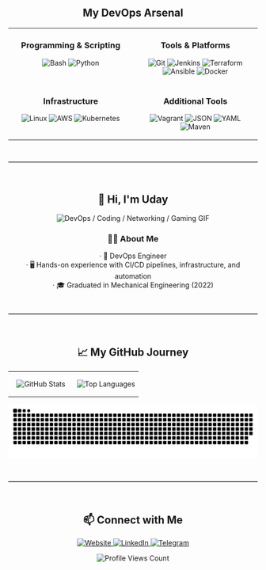 <div align="center">
<h2 align="center">My DevOps Arsenal</h2>

<table width="100%" align="center">
<tr valign="top">
<td width="50%" align="center">
  <h3 align="center">Programming & Scripting</h3>
  <p align="center">
    <img src="https://img.shields.io/badge/Bash-000?style=for-the-badge&logo=gnubash&logoColor=4EAA25" alt="Bash"/>
    <img src="https://img.shields.io/badge/Python-000?style=for-the-badge&logo=python&logoColor=3776AB" alt="Python"/>
  </p>
</td>
<td width="50%" align="center">
  <h3 align="center">Tools & Platforms</h3>
  <p align="center">
    <img src="https://img.shields.io/badge/Git-000?style=for-the-badge&logo=git&logoColor=F05032" alt="Git"/>
    <img src="https://img.shields.io/badge/Jenkins-000?style=for-the-badge&logo=jenkins&logoColor=D24939" alt="Jenkins"/>
    <img src="https://img.shields.io/badge/Terraform-000?style=for-the-badge&logo=terraform&logoColor=7B42BC" alt="Terraform"/>
    <img src="https://img.shields.io/badge/Ansible-000?style=for-the-badge&logo=ansible&logoColor=EE0000" alt="Ansible"/>
    <img src="https://img.shields.io/badge/Docker-000?style=for-the-badge&logo=docker&logoColor=2496ED" alt="Docker"/>
  </p>
</td>
</tr>
<tr valign="top">
<td width="50%" align="center">
  <h3 align="center">Infrastructure</h3>
  <p align="center">
    <img src="https://img.shields.io/badge/Linux-000?style=for-the-badge&logo=linux&logoColor=FCC624" alt="Linux"/>
    <img src="https://img.shields.io/badge/AWS-000?style=for-the-badge&logo=amazon-aws&logoColor=FF9900" alt="AWS"/>
    <img src="https://img.shields.io/badge/Kubernetes-000?style=for-the-badge&logo=kubernetes&logoColor=326CE5" alt="Kubernetes"/>
  </p>
</td>
<td width="50%" align="center">
  <h3 align="center">Additional Tools</h3>
  <p align="center">
    <img src="https://img.shields.io/badge/Vagrant-000?style=for-the-badge&logo=vagrant&logoColor=1563FF" alt="Vagrant"/>
    <img src="https://img.shields.io/badge/JSON-000?style=for-the-badge&logo=json&logoColor=black" alt="JSON"/>
    <img src="https://img.shields.io/badge/YAML-000?style=for-the-badge&logo=yaml&logoColor=white" alt="YAML"/>
    <img src="https://img.shields.io/badge/Maven-000?style=for-the-badge&logo=apachemaven&logoColor=CB2027" alt="Maven"/>
  </p>
</td>
</tr>
</table>

<!-- SVG Divider -->
<svg xmlns="http://www.w3.org/2000/svg" width="100%" height="12" viewBox="0 0 100 12" preserveAspectRatio="none">
  <line x1="0" y1="6" x2="100" y2="6" stroke="currentColor" stroke-width="1.5" vector-effect="non-scaling-stroke"/>
</svg>

<h2 align="center">👋 Hi, I'm Uday</h2>

<div align="center" style="display: flex; justify-content: center; flex-wrap: wrap;">
  <img src="assets/greeting.gif" alt="DevOps / Coding / Networking / Gaming GIF" style="max-width: 100%; height: auto;">
</div>

<h3 align="center">🧑‍💻 About Me</h3>
<p align="center">
· 🧰 DevOps Engineer<br>
· 🖥️ Hands-on experience with CI/CD pipelines, infrastructure, and automation<br>
· 🎓 Graduated in Mechanical Engineering (2022)
</p>

<!-- SVG Divider -->
<svg xmlns="http://www.w3.org/2000/svg" width="100%" height="12" viewBox="0 0 100 12" preserveAspectRatio="none">
  <line x1="0" y1="6" x2="100" y2="6" stroke="currentColor" stroke-width="1.5" vector-effect="non-scaling-stroke"/>
</svg>

<h2 align="center">📈 My GitHub Journey</h2>

<table width="100%" align="center">
<tr valign="top">
<td width="50%" align="center">
  <p align="center">
    <img src="https://github-readme-stats.vercel.app/api?username=UdayKumarChunduru&show_icons=true&theme=highcontrast&hide_border=true&card_width=400" alt="GitHub Stats" />
  </p>
</td>
<td width="50%" align="center">
  <p align="center">
    <img src="https://github-readme-stats.vercel.app/api/top-langs/?username=UdayKumarChunduru&layout=compact&theme=highcontrast&hide_border=true&card_width=400" alt="Top Languages" />
  </p>
</td>
</tr>
</table>

<p align="center">
  <img src="https://raw.githubusercontent.com/Ellis-alt/Ellis-alt/refs/heads/main/assets/github-contribution-grid-snake.svg?token=GHSAT0AAAAAADL26TP2ABXT732WXQICP3522GWI37A" alt="Snake Contribution Grid">
</p>

<!-- SVG Divider -->
<svg xmlns="http://www.w3.org/2000/svg" width="100%" height="12" viewBox="0 0 100 12" preserveAspectRatio="none">
  <line x1="0" y1="6" x2="100" y2="6" stroke="currentColor" stroke-width="1.5" vector-effect="non-scaling-stroke"/>
</svg>

<h2 align="center">📫 Connect with Me</h2>

<p align="center">
  <a href="[Your Website URL]">
    <img src="https://img.shields.io/badge/Website-000?style=for-the-badge&logo=firefox&logoColor=white" alt="Website"/>
  </a>
  <a href="[Your LinkedIn URL]">
    <img src="https://img.shields.io/badge/LinkedIn-000?style=for-the-badge&logo=linkedin&logoColor=0A66C2" alt="LinkedIn"/>
  </a>
  <a href="[Your Telegram URL]">
    <img src="https://img.shields.io/badge/Telegram-000?style=for-the-badge&logo=telegram&logoColor=26A5E4" alt="Telegram"/>
  </a>
</p>

<p align="center">
  <img src="https://komarev.com/ghpvc/?username=UdayKumarChunduru&style=for-the-badge&labelColor=000000&color=39FF14" alt="Profile Views Count" />
</p>
</div>
